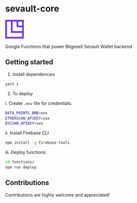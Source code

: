 # sevault-core

<img src="Icon.png" style="height: 60px;"/>

Google Functions that power Bitgesell Sevault Wallet backend

## Getting started

1. Install dependencies
```sh
yarn i
```

2. To deploy

i. Create `.env` file for credentials:

```sh
DATA_POINTS_BNB=xxx
ETHERSCAN_APIKEY=xxx
BSCSAN_APIKEY=xxx
```

ii.  Install Firebase CLI

```sh
npm install -g firebase-tools
```

iii. Deploy functions

```sh
cd functions/
npm run deploy
```

## Contributions
Contributions are highly welcome and appreciated!
